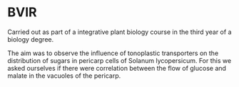 # BVIR

Carried out as part of a integrative plant biology course in the third year of a biology degree.

The aim was to observe the influence of tonoplastic transporters on the distribution of sugars in pericarp cells of Solanum lycopersicum.
For this we asked ourselves if there were correlation between the flow of glucose and malate in the vacuoles of the pericarp.

